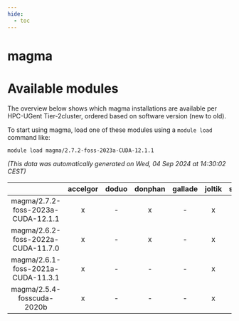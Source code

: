 ```yaml
---
hide:
  - toc
---
```


magma
=====

# Available modules


The overview below shows which magma installations are available per HPC-UGent Tier-2cluster, ordered based on software version (new to old).

To start using magma, load one of these modules using a `module load` command like:

```shell
module load magma/2.7.2-foss-2023a-CUDA-12.1.1
```

*(This data was automatically generated on Wed, 04 Sep 2024 at 14:30:02 CEST)*  

| |accelgor|doduo|donphan|gallade|joltik|shinx|skitty|
| :---: | :---: | :---: | :---: | :---: | :---: | :---: | :---: |
|magma/2.7.2-foss-2023a-CUDA-12.1.1|x|-|x|-|x|-|-|
|magma/2.6.2-foss-2022a-CUDA-11.7.0|x|-|x|-|x|-|-|
|magma/2.6.1-foss-2021a-CUDA-11.3.1|x|-|-|-|x|-|-|
|magma/2.5.4-fosscuda-2020b|x|-|-|-|x|-|-|
